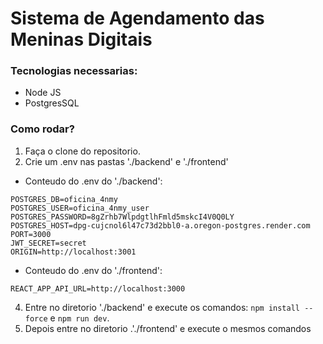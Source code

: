 # Sistema de Agendamento das Meninas Digitais

### Tecnologias necessarias: 

- Node JS
- PostgresSQL

### Como rodar?

1. Faça o clone do repositorio.
2. Crie um .env nas pastas './backend' e './frontend'

- Conteudo do .env do './backend':
```
POSTGRES_DB=oficina_4nmy
POSTGRES_USER=oficina_4nmy_user
POSTGRES_PASSWORD=8gZrhb7WlpdgtlhFmld5mskcI4V0Q0LY
POSTGRES_HOST=dpg-cujcnol6l47c73d2bbl0-a.oregon-postgres.render.com
PORT=3000
JWT_SECRET=secret
ORIGIN=http://localhost:3001
```

- Conteudo do .env do './frontend':
```
REACT_APP_API_URL=http://localhost:3000
```
   
4. Entre no diretorio './backend' e execute os comandos: ```npm install --force``` e ```npm run dev```.
5. Depois entre no diretorio .'./frontend' e execute o mesmos comandos
